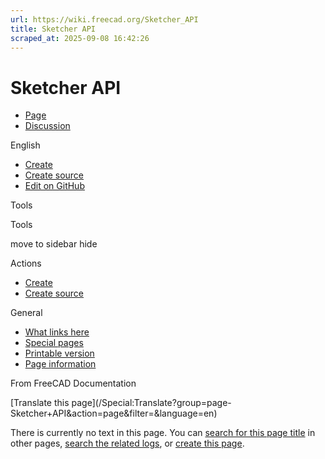 ```yaml
---
url: https://wiki.freecad.org/Sketcher_API
title: Sketcher API
scraped_at: 2025-09-08 16:42:26
---
```


# Sketcher API

  * [Page](/index.php?title=Sketcher_API&action=edit&redlink=1 "View the content page \(page does not exist\) \[ctrl-option-c\]")
  * [Discussion](/index.php?title=Talk:Sketcher_API&action=edit&redlink=1 "Discussion about the content page \(page does not exist\) \[ctrl-option-t\]")

English

  * [Create](/index.php?title=Sketcher_API&veaction=edit "Create this page \[ctrl-option-v\]")
  * [Create source](/index.php?title=Sketcher_API&action=edit "Create the source code of this page \[ctrl-option-e\]")
  * [Edit on GitHub](https://github.com/Reqrefusion/FreeCAD-Documentation-Project/blob/main/wiki/Sketcher_API.wikitext "Edit this page on GitHub")

Tools

Tools

move to sidebar hide

Actions

  * [Create](/index.php?title=Sketcher_API&veaction=edit "Create this page \[ctrl-option-v\]")
  * [Create source](/index.php?title=Sketcher_API&action=edit "Create the source code of this page \[ctrl-option-e\]")

General

  * [What links here](/Special:WhatLinksHere/Sketcher_API "A list of all wiki pages that link here \[ctrl-option-j\]")
  * [Special pages](/Special:SpecialPages "A list of all special pages \[ctrl-option-q\]")
  * [Printable version](javascript:print\(\); "Printable version of this page \[ctrl-option-p\]")
  * [Page information](/index.php?title=Sketcher_API&action=info "More information about this page")

From FreeCAD Documentation

[Translate this page](/Special:Translate?group=page-
Sketcher+API&action=page&filter=&language=en)

There is currently no text in this page. You can [search for this page
title](/Special:Search/Sketcher_API "Special:Search/Sketcher API") in other
pages, [search the related
logs](//wiki.freecad.org/index.php?title=Special:Log&page=Sketcher_API), or
[create this
page](//wiki.freecad.org/index.php?title=Sketcher_API&action=edit).

